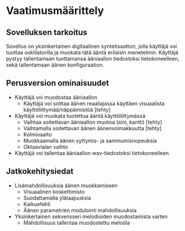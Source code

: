 # Vaatimusmäärittely #

## Sovelluksen tarkoitus ##
Sovellus on yksinkertainen digitaalinen syntetisaattori, jolla käyttäjä voi tuottaa oskillatorilla ja muokata tätä ääntä erilaisin menetelmin. Käyttäjä pystyy tallentamaan tuottamansa ääniaallon tiedostoksi tietokoneelleen, sekä tallentamaan äänen konfiguraation. 


## Perusversion ominaisuudet ##

- Käyttäjä voi muodostaa ääniaallon
  - Käyttäjä voi soittaa äänen reaaliajassa käyttäen visuaalista käyttöliittymää/näppäimistöä [tehty]
- Käyttäjä voi muokata tuotettua ääntä käyttöliittymässä
  - Vaihtaa soitettavan ääniaallon muotoa (sini, kantti) [tehty]
  - Vaihtamalla soitettavan äänen äänenvoimakkuutta [tehty]
  - Kolmioaalto
  - Muokkaamalla äänen syttymis- ja sammumisnopeuksia
  - Oktaavialan vaihto
- Käyttäjä voi tallentaa ääniaallon wav-tiedostoksi tietokoneelleen

## Jatkokehitysiedat ##

- Lisämahdollisuuksia äänen muokkamiseen 
  - Visuaalinen koskettimisto
  - Suodattamalla ylätaajuuksia
  - Kaikuefekti
  - Äänen parametrien modulointi mahdollisuuksia
- Yksinkertainen sekvensseri melodioiden muodostamista varten
  - Mahdollisuus tallentaa muodostettu melodia



